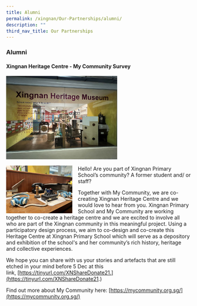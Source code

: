 ```yaml
---
title: Alumni
permalink: /xingnan/Our-Partnerships/alumni/
description: ""
third_nav_title: Our Partnerships
---
```

### Alumni

#### Xingnan Heritage Centre - My Community Survey

<img src="/images/xhc1.png" style="width:60%">

<img src="/images/xhc2.png" style="width:180px;height:130px;margin-right:15px;" align = "left"> Hello! Are you part of Xingnan Primary School’s community? A former student and/ or staff?  

  

Together with My Community, we are co-creating Xingnan Heritage Centre and we would love to hear from you. Xingnan Primary School and My Community are working together to co-create a heritage centre and we are excited to involve all who are part of the Xingnan community in this meaningful project. Using a participatory design process, we aim to co-design and co-create this Heritage Centre at Xingnan Primary School which will serve as a depository and exhibition of the school's and her community’s rich history, heritage and collective experiences.

  

We hope you can share with us your stories and artefacts that are still etched in your mind before 5 Dec at this link, [https://tinyurl.com/XNShareDonate21.](https://tinyurl.com/XNShareDonate21.)

  

Find out more about My Community here: [https://mycommunity.org.sg/](https://mycommunity.org.sg/)